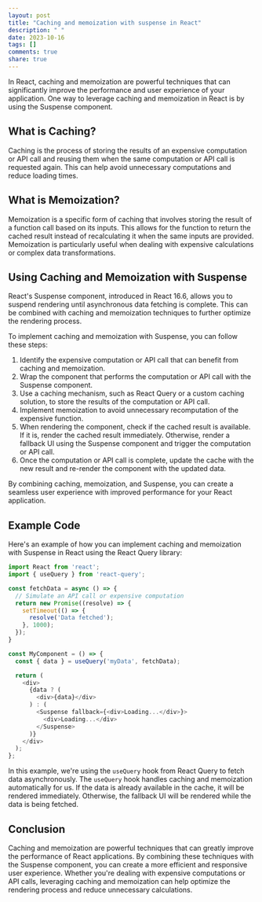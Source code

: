 ```yaml
---
layout: post
title: "Caching and memoization with suspense in React"
description: " "
date: 2023-10-16
tags: []
comments: true
share: true
---
```


In React, caching and memoization are powerful techniques that can significantly improve the performance and user experience of your application. One way to leverage caching and memoization in React is by using the Suspense component.

## What is Caching?

Caching is the process of storing the results of an expensive computation or API call and reusing them when the same computation or API call is requested again. This can help avoid unnecessary computations and reduce loading times.

## What is Memoization?

Memoization is a specific form of caching that involves storing the result of a function call based on its inputs. This allows for the function to return the cached result instead of recalculating it when the same inputs are provided. Memoization is particularly useful when dealing with expensive calculations or complex data transformations.

## Using Caching and Memoization with Suspense

React's Suspense component, introduced in React 16.6, allows you to suspend rendering until asynchronous data fetching is complete. This can be combined with caching and memoization techniques to further optimize the rendering process.

To implement caching and memoization with Suspense, you can follow these steps:

1. Identify the expensive computation or API call that can benefit from caching and memoization.
2. Wrap the component that performs the computation or API call with the Suspense component.
3. Use a caching mechanism, such as React Query or a custom caching solution, to store the results of the computation or API call.
4. Implement memoization to avoid unnecessary recomputation of the expensive function.
5. When rendering the component, check if the cached result is available. If it is, render the cached result immediately. Otherwise, render a fallback UI using the Suspense component and trigger the computation or API call.
6. Once the computation or API call is complete, update the cache with the new result and re-render the component with the updated data.

By combining caching, memoization, and Suspense, you can create a seamless user experience with improved performance for your React application.

## Example Code

Here's an example of how you can implement caching and memoization with Suspense in React using the React Query library:

```javascript
import React from 'react';
import { useQuery } from 'react-query';

const fetchData = async () => {
  // Simulate an API call or expensive computation
  return new Promise((resolve) => {
    setTimeout(() => {
      resolve('Data fetched');
    }, 1000);
  });
}

const MyComponent = () => {
  const { data } = useQuery('myData', fetchData);

  return (
    <div>
      {data ? (
        <div>{data}</div>
      ) : (
        <Suspense fallback={<div>Loading...</div>}>
          <div>Loading...</div>
        </Suspense>
      )}
    </div>
  );
};
```

In this example, we're using the `useQuery` hook from React Query to fetch data asynchronously. The `useQuery` hook handles caching and memoization automatically for us. If the data is already available in the cache, it will be rendered immediately. Otherwise, the fallback UI will be rendered while the data is being fetched.

## Conclusion

Caching and memoization are powerful techniques that can greatly improve the performance of React applications. By combining these techniques with the Suspense component, you can create a more efficient and responsive user experience. Whether you're dealing with expensive computations or API calls, leveraging caching and memoization can help optimize the rendering process and reduce unnecessary calculations.